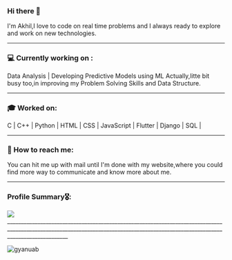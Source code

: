 ### Hi there 🙋‍

I'm Akhil,I love to code on real time problems and I always ready to explore and work on new technologies.
___________________________________________________________________________________________________________________________________________________________________________________

### 💻 Currently working on :
Data Analysis  | Developing Predictive Models using ML 
Actually,litte bit busy too,in improving my Problem Solving Skills and Data Structure.
___________________________________________________________________________________________________________________________________________________________________________________

### 🎓 Worked on:
C | C++ | Python | HTML | CSS | JavaScript | Flutter | Django | SQL | 
___________________________________________________________________________________________________________________________________________________________________________________
### 📩 How to reach me:
You can hit me up with mail until I'm done with my website,where you could find more way to communicate and know more about me.
___________________________________________________________________________________________________________________________________________________________________________________

### Profile Summary🎖️:
<img src ="https://github-readme-stats.vercel.app/api?username=GyanuAB&&show_icons=true&title_color=ffffff&icon_color=bb2acf&text_color=daf7dc&bg_color=151515">
__________________________________________________________________________________________________________________________________________________________________________________

<p><img align="left" src="https://github-readme-stats.vercel.app/api/top-langs?username=gyanuab&show_icons=true&locale=en&layout=compact" alt="gyanuab" /></p>

